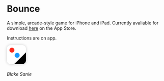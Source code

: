 # Bounce
A simple, arcade-style game for iPhone and iPad. Currently avaliable for download [here](https://itunes.apple.com/us/app/bounce-lite/id1280190617?mt=8) on the App Store.

Instructions are on app.

<a href="https://itunes.apple.com/us/app/bounce-lite/id1280190617?mt=8" target="_blank"><img src="logo.png" style="width: 60px; box-shadow: 0 0 10px 0 rgba(0,0,0,0.2); border-radius: 12px"></a>

###### Blake Sanie